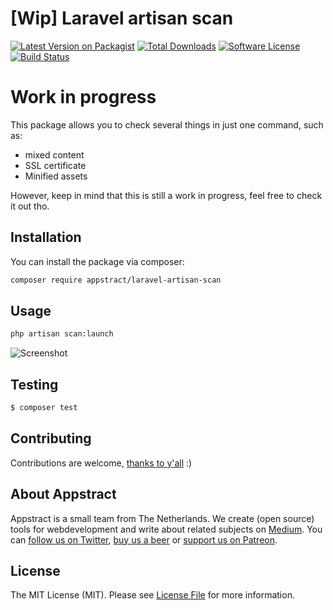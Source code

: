 # [Wip] Laravel artisan scan

[![Latest Version on Packagist](https://img.shields.io/packagist/v/appstract/laravel-artisan-scan.svg?style=flat-square)](https://packagist.org/packages/appstract/laravel-artisan-scan)
[![Total Downloads](https://img.shields.io/packagist/dt/appstract/laravel-artisan-scan.svg?style=flat-square)](https://packagist.org/packages/appstract/laravel-artisan-scan)
[![Software License](https://img.shields.io/badge/license-MIT-brightgreen.svg?style=flat-square)](LICENSE.md)
[![Build Status](https://img.shields.io/travis/appstract/laravel-artisan-scan/master.svg?style=flat-square)](https://travis-ci.org/appstract/laravel-artisan-scan)

# Work in progress

This package allows you to check several things in just one command, such as: 
- mixed content
- SSL certificate
- Minified assets 

However, keep in mind that this is still a work in progress, feel free to check it out tho.


## Installation

You can install the package via composer:

``` bash
composer require appstract/laravel-artisan-scan
```

## Usage

``` bash
php artisan scan:launch
```

![Screenshot](_screenshot.png?raw=true)

## Testing

``` bash
$ composer test
```

## Contributing

Contributions are welcome, [thanks to y'all](https://github.com/appstract/laravel-blade-directives/graphs/contributors) :)

## About Appstract

Appstract is a small team from The Netherlands. We create (open source) tools for webdevelopment and write about related subjects on [Medium](https://medium.com/appstract). You can [follow us on Twitter](https://twitter.com/teamappstract), [buy us a beer](https://www.paypal.me/teamappstract/10) or [support us on Patreon](https://www.patreon.com/appstract).

## License

The MIT License (MIT). Please see [License File](LICENSE.md) for more information.
